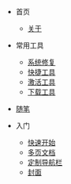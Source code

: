 * 首页

  * [关于](README.md)

* 常用工具

  * [系统修复](pages/tool/systemrepair.md)
  * [快捷工具](pages/tool/quicktool.md)
  * [激活工具](pages/tool/activationtool.md)
  * [下载工具](pages/tool/downloadtools.md)

* [随笔](pages/Tool)

* 入门

  * [快速开始](zh-cn/quickstart.md)
  * [多页文档](zh-cn/more-pages.md)
  * [定制导航栏](zh-cn/custom-navbar.md)
  * [封面](zh-cn/cover.md)